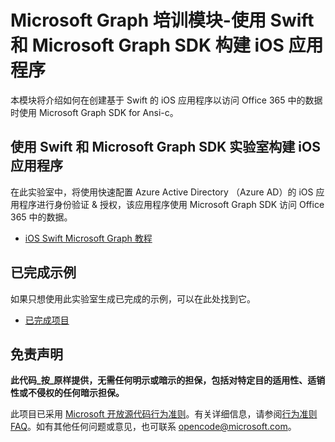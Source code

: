 # <a name="microsoft-graph-training-module---build-ios-apps-with-swift-and-the-microsoft-graph-sdk"></a>Microsoft Graph 培训模块-使用 Swift 和 Microsoft Graph SDK 构建 iOS 应用程序

本模块将介绍如何在创建基于 Swift 的 iOS 应用程序以访问 Office 365 中的数据时使用 Microsoft Graph SDK for Ansi-c。

## <a name="lab---build-ios-apps-with-swift-and-the-microsoft-graph-sdk"></a>使用 Swift 和 Microsoft Graph SDK 实验室构建 iOS 应用程序

在此实验室中，将使用快速配置 Azure Active Directory （Azure AD）的 iOS 应用程序进行身份验证 & 授权，该应用程序使用 Microsoft Graph SDK 访问 Office 365 中的数据。

- [iOS Swift Microsoft Graph 教程](https://docs.microsoft.com/graph/tutorials/ios-swift)

## <a name="completed-sample"></a>已完成示例

如果只想使用此实验室生成已完成的示例，可以在此处找到它。

- [已完成项目](demo)

## <a name="disclaimer"></a>免责声明

**此代码_按_原样提供，无需任何明示或暗示的担保，包括对特定目的适用性、适销性或不侵权的任何暗示担保。**

此项目已采用 [Microsoft 开放源代码行为准则](https://opensource.microsoft.com/codeofconduct/)。有关详细信息，请参阅[行为准则 FAQ](https://opensource.microsoft.com/codeofconduct/faq/)。如有其他任何问题或意见，也可联系 [opencode@microsoft.com](mailto:opencode@microsoft.com)。
